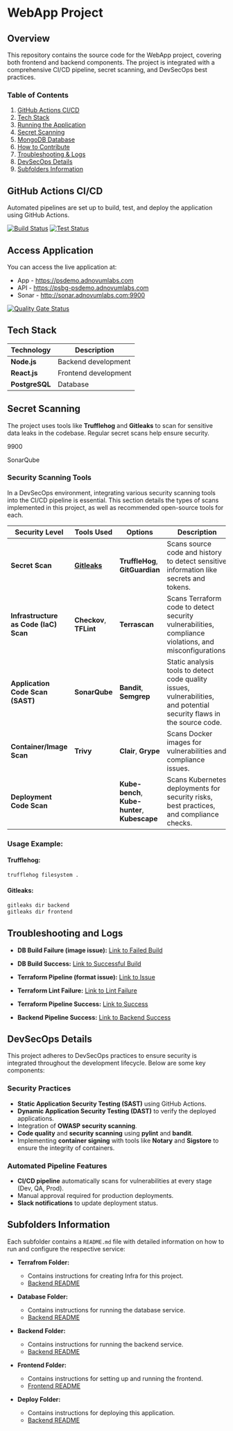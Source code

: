 # **WebApp Project**

## **Overview**
This repository contains the source code for the WebApp project, covering both frontend and backend components. The project is integrated with a comprehensive CI/CD pipeline, secret scanning, and DevSecOps best practices.

### **Table of Contents**
1. [GitHub Actions CI/CD](#github-actions-cicd)
2. [Tech Stack](#tech-stack)
3. [Running the Application](#running-the-application)
4. [Secret Scanning](#secret-scanning)
5. [MongoDB Database](#mongodb-database)
6. [How to Contribute](#how-to-contribute)
7. [Troubleshooting & Logs](#troubleshooting-and-logs)
8. [DevSecOps Details](#devsecops-details)
9. [Subfolders Information](#subfolders-information)

## **GitHub Actions CI/CD**
Automated pipelines are set up to build, test, and deploy the application using GitHub Actions.

[![Build Status](https://github.com/makwanji/webapp/workflows/Build/badge.svg)](https://github.com/makwanji/webapp/actions)
[![Test Status](https://github.com/makwanji/webapp/workflows/Test/badge.svg)](https://github.com/makwanji/webapp/actions)

## **Access Application**
You can access the live application at:
- App - https://psdemo.adnovumlabs.com
- API - https://psbg-psdemo.adnovumlabs.com
- Sonar - http://sonar.adnovumlabs.com:9900

[![Quality Gate Status](http://sonar.adnovumlabs.com:9900/api/project_badges/measure?project=frontend&metric=alert_status&token=sqb_44ee4c94b2a9b555a6a72ef8dfdd14a5aeacfa20)](http://sonar.adnovumlabs.com:9900/dashboard?id=frontend)

## **Tech Stack**

| Technology         | Description                                      |
|--------------------|--------------------------------------------------|
| **Node.js**         | Backend development                              |
| **React.js**        | Frontend development                             |
| **PostgreSQL**      | Database                                         |

## **Secret Scanning**

The project uses tools like **Trufflehog** and **Gitleaks** to scan for sensitive data leaks in the codebase. Regular secret scans help ensure security.


9900

SonarQube

### **Security Scanning Tools**

In a DevSecOps environment, integrating various security scanning tools into the CI/CD pipeline is essential. This section details the types of scans implemented in this project, as well as recommended open-source tools for each.

| **Security Level**                    | **Tools Used** | **Options**                                            | **Description**                                                                 |
|----------------------------------     |------------------------------------------------------ |------------------------------------------------------|---------------------------------------------------------------------------------|
| **Secret Scan**                       | **[Gitleaks](Gitleaks.md)** | **TruffleHog**, **GitGuardian**        | Scans source code and history to detect sensitive information like secrets and tokens. |
| **Infrastructure as Code (IaC) Scan** | **Checkov**, **TFLint**                |  **Terrascan**               | Scans Terraform code to detect security vulnerabilities, compliance violations, and misconfigurations. |
| **Application Code Scan (SAST)**      | **SonarQube**| **Bandit**, **Semgrep**               | Static analysis tools to detect code quality issues, vulnerabilities, and potential security flaws in the source code. |
| **Container/Image Scan**              | **Trivy**| **Clair**, **Grype**                      | Scans Docker images for vulnerabilities and compliance issues.                   |
| **Deployment Code Scan**              |        | **Kube-bench**, **Kube-hunter**, **Kubescape**       | Scans Kubernetes deployments for security risks, best practices, and compliance checks. |

### **Usage Example:**

#### **Trufflehog:**
```bash
trufflehog filesystem .
```

#### **Gitleaks:**
```bash
gitleaks dir backend
gitleaks dir frontend
```


## **Troubleshooting and Logs**

- **DB Build Failure (image issue):**
  [Link to Failed Build](https://github.com/makwanji/webapp/actions/runs/11266635667)

- **DB Build Success:**
  [Link to Successful Build](https://github.com/makwanji/webapp/actions/runs/11266665893)

- **Terraform Pipeline (format issue):**
  [Link to Issue](https://github.com/makwanji/webapp/actions/runs/11266909631/job/31331167223)

- **Terraform Lint Failure:**
  [Link to Lint Failure](https://github.com/makwanji/webapp/actions/runs/11266953941/job/31331277207)

- **Terraform Pipeline Success:**
  [Link to Success](https://github.com/makwanji/webapp/actions/runs/11267320663)

- **Backend Pipeline Success:**
  [Link to Backend Success](https://github.com/makwanji/webapp/actions/runs/11285511809)

## **DevSecOps Details**
This project adheres to DevSecOps practices to ensure security is integrated throughout the development lifecycle. Below are some key components:

### **Security Practices**
- **Static Application Security Testing (SAST)** using GitHub Actions.
- **Dynamic Application Security Testing (DAST)** to verify the deployed applications.
- Integration of **OWASP security scanning**.
- **Code quality** and **security scanning** using **pylint** and **bandit**.
- Implementing **container signing** with tools like **Notary** and **Sigstore** to ensure the integrity of containers.

### **Automated Pipeline Features**
- **CI/CD pipeline** automatically scans for vulnerabilities at every stage (Dev, QA, Prod).
- Manual approval required for production deployments.
- **Slack notifications** to update deployment status.

## **Subfolders Information**
Each subfolder contains a `README.md` file with detailed information on how to run and configure the respective service:

- **Terrafrom Folder:**
   - Contains instructions for creating Infra for this project.
   - [Backend README](terrafrom/README.md)

- **Database Folder:**
   - Contains instructions for running the database service.
   - [Backend README](database/README.md)

- **Backend Folder:**
   - Contains instructions for running the backend service.
   - [Backend README](backend/README.md)

- **Frontend Folder:**
   - Contains instructions for setting up and running the frontend.
   - [Frontend README](frontend/README.md)

- **Deploy Folder:**
   - Contains instructions for deploying this application.
   - [Backend README](deploy/README.md)

